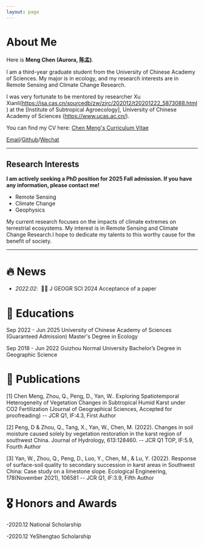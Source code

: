 ```yaml
---
layout: page
---
```


# About Me

Here is **Meng Chen (Aurora, 陈孟)**.<br>

I am a third-year graduate student from the University of Chinese Academy of Sciences. My major is in ecology, and my research interests are in Remote Sensing and Climate Change Research.

I was very fortunate to be mentored by researcher Xu Xianli(https://isa.cas.cn/sourcedb/zw/zjrc/202012/t20201222_5873088.html) at the [Institute of Subtropical Agroecology], University of Chinese Academy of Sciences (https://www.ucas.ac.cn/).

You can find my CV here: [Chen Meng's Curriculum Vitae](../file/Curriculum_Vitae.pdf)

[Email](mailto:chenmeng20010826@163.com)/[Github](https://github.com/AuroraChan0826/AuroraChan0826.github.io)/[Wechat](images/Wechat.jpg) 

---

## Research Interests

**I am actively seeking a PhD position for 2025 Fall admission. If you have any information, please contact me!**

- Remote Sensing
- Climate Change
- Geophysics


My current research focuses on the impacts of climate extremes on terrestrial ecosystems. My interest is in Remote Sensing and Climate Change Research.I hope to dedicate my talents to this worthy cause for the benefit of society.

---

# 🔥 News
- *2022.02*: &nbsp;🎉🎉 J GEOGR SCI 2024 Acceptance of a paper

# 📖 Educations

Sep 2022 - Jun 2025 University of Chinese Academy of Sciences (Guaranteed Admission)	 Master's Degree in Ecology

Sep 2018 - Jun 2022 Guizhou Normal University Bachelor’s Degree in Geographic Science

# 📝 Publications
[1] Chen Meng, Zhou, Q., Peng, D., Yan, W.. Exploring Spatiotemporal Heterogeneity of Vegetation Changes in Subtropical Humid Karst under CO2 Fertilization (Journal of Geographical Sciences, Accepted for proofreading) -- JCR Q1, IF:4.3, First Author

[2] Peng, D & Zhou, Q., Tang, X., Yan, W., Chen, M. (2022). Changes in soil moisture caused solely by vegetation restoration in the karst region of southwest China. Journal of Hydrology, 613:128460. -- JCR Q1 TOP, IF:5.9, Fourth Author

[3] Yan, W., Zhou, Q., Peng, D., Luo, Y., Chen, M., & Lu, Y. (2022). Response of surface-soil quality to secondary succession in karst areas in Southwest China: Case study on a limestone slope. Ecological Engineering, 178(November 2021), 106581 -- JCR Q1, IF:3.9, Fifth Author

# 🎖 Honors and Awards

-2020.12 National Scholarship 

-2020.12 YeShengtao Scholarship


